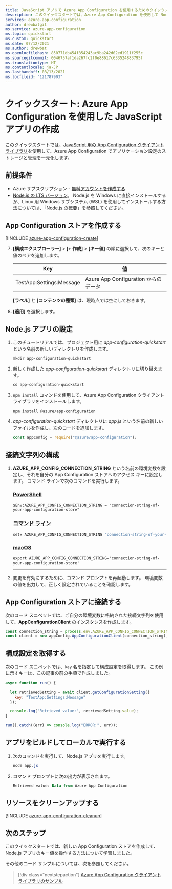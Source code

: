 ```yaml
---
title: JavaScript アプリで Azure App Configuration を使用するためのクイックスタート | Microsoft Docs
description: このクイックスタートでは、Azure App Configuration を使用して Node.js アプリを作成します。コードとは別に、アプリケーション設定のストレージと管理を一元化します。
services: azure-app-configuration
author: drewbatgit
ms.service: azure-app-configuration
ms.topic: quickstart
ms.custom: quickstart
ms.date: 07/12/2021
ms.author: drewbat
ms.openlocfilehash: 850771db454f854243ac9ba242d02ed1911f255c
ms.sourcegitcommit: 0046757af1da267fc2f0e88617c633524883795f
ms.translationtype: HT
ms.contentlocale: ja-JP
ms.lasthandoff: 08/13/2021
ms.locfileid: "121787903"
---
```

# <a name="quickstart-create-a-javascript-app-with-azure-app-configuration"></a>クイックスタート: Azure App Configuration を使用した JavaScript アプリの作成

このクイックスタートでは、[JavaScript 用の App Configuration クライアント ライブラリ](https://github.com/Azure/azure-sdk-for-js/blob/main/sdk/appconfiguration/app-configuration/README.md)を使用して、Azure App Configuration でアプリケーション設定のストレージと管理を一元化します。

## <a name="prerequisites"></a>前提条件

- Azure サブスクリプション - [無料アカウントを作成する](https://azure.microsoft.com/free/)
- [Node.js の LTS バージョン](https://nodejs.org/en/about/releases/)。 Node.js を Windows に直接インストールするか、Linux 用 Windows サブシステム (WSL) を使用してインストールする方法については、「[Node.js の概要](/windows/dev-environment/javascript/nodejs-overview)」を参照してください。

## <a name="create-an-app-configuration-store"></a>App Configuration ストアを作成する

[!INCLUDE [azure-app-configuration-create](../../includes/azure-app-configuration-create.md)]

7. **[構成エクスプローラー]**  >  **[+ 作成]**  >  **[キー値]** の順に選択して、次のキーと値のペアを追加します。

    | Key | 値 |
    |---|---|
    | TestApp:Settings:Message | Azure App Configuration からのデータ |

    **[ラベル]** と **[コンテンツの種類]** は、現時点では空にしておきます。

8. **[適用]** を選択します。

## <a name="setting-up-the-nodejs-app"></a>Node.js アプリの設定

1. このチュートリアルでは、プロジェクト用に *app-configuration-quickstart* という名前の新しいディレクトリを作成します。

    ```console
    mkdir app-configuration-quickstart
    ```

1. 新しく作成した *app-configuration-quickstart* ディレクトリに切り替えます。

    ```console
    cd app-configuration-quickstart
    ```

1. `npm install` コマンドを使用して、Azure App Configuration クライアント ライブラリをインストールします。

    ```console
    npm install @azure/app-configuration
    ```

1. *app-configuration-quickstart* ディレクトリに *app.js* という名前の新しいファイルを作成し、次のコードを追加します。

   ```javascript
   const appConfig = require("@azure/app-configuration");
   ```

## <a name="configure-your-connection-string"></a>接続文字列の構成

1. **AZURE_APP_CONFIG_CONNECTION_STRING** という名前の環境変数を設定し、それを自分の App Configuration ストアへのアクセス キーに設定します。 コマンド ラインで次のコマンドを実行します。

    ### <a name="powershell"></a>[PowerShell](#tab/azure-powershell)

    ```azurepowershell
    $Env:AZURE_APP_CONFIG_CONNECTION_STRING = "connection-string-of-your-app-configuration-store"
    ```

    ### <a name="command-line"></a>[コマンド ライン](#tab/command-line)

    ```cmd
    setx AZURE_APP_CONFIG_CONNECTION_STRING "connection-string-of-your-app-configuration-store"
    ```

    ### <a name="macos"></a>[macOS](#tab/macOS)
    ```console
    export AZURE_APP_CONFIG_CONNECTION_STRING='connection-string-of-your-app-configuration-store'
    ```

    ---

2. 変更を有効にするために、コマンド プロンプトを再起動します。 環境変数の値を出力して、正しく設定されていることを確認します。

## <a name="connect-to-an-app-configuration-store"></a>App Configuration ストアに接続する

次のコード スニペットでは、ご自分の環境変数に格納された接続文字列を使用して、**AppConfigurationClient** のインスタンスを作成します。

```javascript
const connection_string = process.env.AZURE_APP_CONFIG_CONNECTION_STRING;
const client = new appConfig.AppConfigurationClient(connection_string);
```

## <a name="get-a-configuration-setting"></a>構成設定を取得する

次のコード スニペットでは、`key` 名を指定して構成設定を取得します。 この例に示すキーは、この記事の前の手順で作成しました。

```javascript
async function run() {
  
  let retrievedSetting = await client.getConfigurationSetting({
    key: "TestApp:Settings:Message"
  });

  console.log("Retrieved value:", retrievedSetting.value);
}

run().catch((err) => console.log("ERROR:", err));
```

## <a name="build-and-run-the-app-locally"></a>アプリをビルドしてローカルで実行する

1. 次のコマンドを実行して、Node.js アプリを実行します。

   ```powershell
   node app.js
   ```
1. コマンド プロンプトに次の出力が表示されます。

   ```powershell
   Retrieved value: Data from Azure App Configuration
   ```
## <a name="clean-up-resources"></a>リソースをクリーンアップする


[!INCLUDE [azure-app-configuration-cleanup](../../includes/azure-app-configuration-cleanup.md)]

## <a name="next-steps"></a>次のステップ

このクイックスタートでは、新しい App Configuration ストアを作成して、Node.js アプリのキー値を操作する方法について学習しました。

その他のコード サンプルについては、次を参照してください。

> [!div class="nextstepaction"]
> [Azure App Configuration クライアント ライブラリのサンプル](https://github.com/Azure/azure-sdk-for-python/tree/master/sdk/appconfiguration/azure-appconfiguration/samples)
